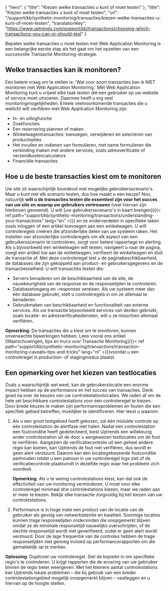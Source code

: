 {
  "hero": {
    "title": "Kiezen welke transacties u kunt of moet testen"
  },
  "title": "Kiezen welke transacties u kunt of moet testen",
  "url": "/support/kb/synthetic-monitoring/transacties/kiezen-welke-transacties-u-kunt-of-moet-testen",
  "translationKey": "https://www.uptrends.com/support/kb/transactions/choosing-which-transactions-you-can-or-should-test"
}

Bepalen welke transacties u moet testen met Web Application Monitoring is een belangrijke eerste stap als het gaat om het opzetten van een succesvolle Transactie Monitoring-strategie.

## Welke transacties kan ik monitoren?

Een betere vraag om te stellen is: 'Wat voor soort transacties kan ik NIET monitoren met Web Application Monitoring.' Met Web Application Monitoring kunt u vrijwel elke taak testen die een gebruiker op uw website of service moet uitvoeren. Daarmee heeft u erg veel monitoringmogelijkheden. Enkele veelvoorkomende transacties die u wellicht wilt verifiëren met Web Application Monitoring zijn:

-   In- en uitlogfunctie
-   Zoekfuncties
-   Een reservering plannen of maken
-   Winkelwagentransacties: toevoegen, verwijderen en selecteren van productopties
-   Het invullen en indienen van formulieren, met name formulieren die verbinding maken met andere services, zoals adresverificatie of verzendkostencalculators
-   Financiële transacties

## Hoe u de beste transacties kiest om te monitoren

Uw site zit waarschijnlijk boordevol met mogelijke gebruikersscenario's. Maar u kunt niet elk scenario testen, dus hoe maakt u een keuze? Nou, natuurlijk **wilt u de transacties testen die essentieel zijn voor het succes van uw site en waarop uw gebruikers vertrouwen** (veel hiervan zijn hierboven genoemd). U wilt [uw gebruikersscenario's in kaart brengen]({{< ref path="support/kb/synthetic-monitoring/transactions/understanding-your-transactions" lang="en" >}}) en ze onderverdelen in specifieke taken zoals inloggen of een artikel toevoegen aan een winkelwagen. U wilt controleregels creëren die afzonderlijke delen van uw systeem raken. Het instellen van afzonderlijke controleregels om elk aspect van een gebruikersscenario te controleren, zorgt voor betere rapportage en alerting. Als u bijvoorbeeld een winkelwagen wilt testen, navigeert u naar de pagina, voegt een artikel toe aan de winkelwagen, verifieert de winkelwagen en sluit de transactie af. Met deze controleregel test u de paginabeschikbaarheid, de databases die zijn gekoppeld aan product- en gebruikersgegevens en de transactiesnelheid. U wilt transacties testen die:

-   Servers benaderen om de beschikbaarheid van de site, de nauwkeurigheid van de response en de responsetijden te controleren.
-   Databasetoegang en -responses vereisen. Als uw systeem meer dan één database gebruikt, stelt u controleregels in om ze allemaal te benaderen.
-   Gebruikmaken van beschikbaarheid en functionaliteit van externe services. Als uw transactie bijvoorbeeld services van derden gebruikt, zoals locatie- en adresverificatiediensten, wilt u ze misschien allemaal verifiëren.

**Opmerking**: De transacties die u kiest om te monitoren, kunnen onverwachte bijwerkingen hebben. Lees vooral ons artikel [Waarschuwingen, tips en trucs voor Transactie Monitoring]({{< ref path="support/kb/synthetic-monitoring/transactions/transaction-monitoring-caveats-tips-and-tricks" lang="nl" >}})voordat u een controleregel in production- of stagingmodus plaatst.

## Een opmerking over het kiezen van testlocaties

Zoals u waarschijnlijk wel weet, kan de gebruikerslocatie een enorme impact hebben op de performance en het succes van transacties. Denk goed na over de keuzes van uw controlestationlocaties. We raden af om de hele set beschikbare controlestations voor één controleregel te kiezen. Door brede keuzes te maken zijn performanceproblemen en fouten die een specifiek gebied betreffen, moeilijker te identificeren. Hier leest u waarom.

1.  Als u een groot testgebied heeft gekozen, zal één mislukte controle op één controlestation de alertfase niet halen. Nadat een controlestation een foutconditie heeft gedetecteerd, kiest Uptrends een willekeurig ander controlestation uit de door u aangewezen testlocaties om de fout te verifiëren. Aangezien de verificatiecontrole uit een geheel andere regio kan komen, kan Uptrends de fout niet verifiëren, dus wordt er geen alert verstuurd. Daarom kan een locatiegebaseerde foutconditie aanhouden totdat u een patroon in uw controleregel logs ziet of de verificatiecontrole plaatsvindt in dezelfde regio waar het probleem zich voordoet.

    **Opmerking**: Als u te weinig controlestations kiest, kan dat ook de effectiviteit van uw monitoring verminderen. U moet voor elke controleregel minimaal drie controlestations kiezen, maar we raden aan er meer te kiezen. Bekijk elke transactie zorgvuldig bij het kiezen van uw controlestations.

2.  Performance is in hoge mate een product van de locatie van de gebruiker als gevolg van netwerklatentie en kwaliteit. Sommige locaties kunnen trage responsetijden ondervinden die onopgemerkt blijven omdat ze de minimale responsetijd nauwelijks overschrijden, of de slechte responsetijd wordt niet geverifieerd, zodat er geen alert wordt verstuurd. Door de lage frequentie van de controles hebben de trage responsetijden niet genoeg invloed op performancerapporten om die gemakkelijk op te merken.

**Oplossing**: Dupliceer uw controleregel. Stel de kopieën in om specifieke regio's te controleren. U krijgt rapporten die de ervaring van uw gebruiker binnen de regio beter weergeven. Met het kleinere aantal controlestations kan Uptrends lokale problemen – die bij gebruik van een breder controlestationgebied mogelijk onopgemerkt blijven – vastleggen en u hiervan op de hoogte stellen.
